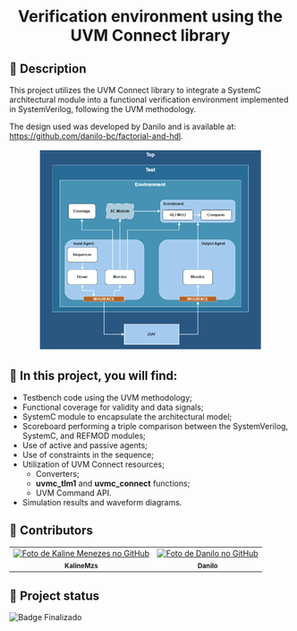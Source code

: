 <h1 align="center">Verification environment using the UVM Connect library</h1>

## :memo: Description
This project utilizes the UVM Connect library to integrate a SystemC architectural module into a functional verification environment implemented in SystemVerilog, following the UVM methodology.

The design used was developed by Danilo and is available at: https://github.com/danilo-bc/factorial-and-hdl.
<div align="center">
<img src="https://raw.githubusercontent.com/KalineMzs/factorial-functional-verif/main/verification/docs/img/testbench_architecture.png" width="400px;" alt="Foto de Kaline Menezes no GitHub"/>
</div>

## :mag_right: In this project, you will find:
* Testbench code using the UVM methodology; 
* Functional coverage for validity and data signals;
* SystemC module to encapsulate the architectural model;
* Scoreboard performing a triple comparison between the SystemVerilog, SystemC, and REFMOD modules;
* Use of active and passive agents;
* Use of constraints in the sequence;
* Utilization of UVM Connect resources;
  * Converters;
  * __uvmc_tlm1__ and __uvmc_connect__ functions;
  * UVM Command API.
* Simulation results and waveform diagrams.

## :handshake: Contributors
<table>
  <tr>
    <td align="center">
      <a href="http://github.com/KalineMzs">
        <img src="https://avatars.githubusercontent.com/u/53267552?v=4" width="100px;" alt="Foto de Kaline Menezes no GitHub"/><br>
        <sub>
          <b>KalineMzs</b>
        </sub>
      </a>
    </td>
    <td align="center">
      <a href="https://github.com/danilo-bc">
        <img src="https://avatars.githubusercontent.com/u/7863971?v=4" width="100px;" alt="Foto de Danilo no GitHub"/><br>
        <sub>
          <b>Danilo</b>
        </sub>
      </a>
    </td>
  </tr>
</table>

## :dart: Project status
![Badge Finalizado](http://img.shields.io/static/v1?label=STATUS&message=COMPLETED&color=GREEN&style=for-the-badge)
